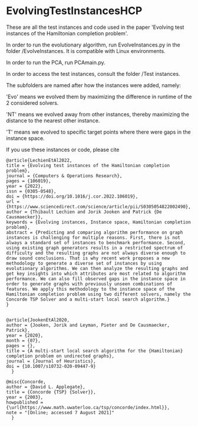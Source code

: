 # EvolvingTestInstancesHCP

These are all the test instances and code used in the paper 'Evolving test instances of the Hamiltonian completion problem'.

In order to run the evolutionary algorithm, run EvolveInstances.py in the folder /EvolveInstances. It is compatible with Linux environments.

In order to run the PCA, run PCAmain.py.

In order to access the test instances, consult the folder /Test instances.

The subfolders are named after how the instances were added, namely:

'Evo' means we evolved them by maximizing the difference in runtime of the 2 considered solvers. 

'NT' means we evolved away from other instances, thereby maximizing the distance to the nearest other instance.

'T' means we evolved to specific target points where there were gaps in the instance space.


If you use these instances or code, please cite 
      
    @article{LechienEtAl2022,
	title = {Evolving test instances of the Hamiltonian completion problem},
	journal = {Computers & Operations Research},
	pages = {106019},
	year = {2022},
	issn = {0305-0548},
	doi = {https://doi.org/10.1016/j.cor.2022.106019},
	url = {https://www.sciencedirect.com/science/article/pii/S0305054822002490},
	author = {Thibault Lechien and Jorik Jooken and Patrick {De Causmaecker}},
	keywords = {Evolving instances, Instance space, Hamiltonian completion problem},
	abstract = {Predicting and comparing algorithm performance on graph instances is challenging for multiple reasons. First, there is not always a standard set of instances to benchmark performance. Second, using existing graph generators results in a restricted spectrum of difficulty and the resulting graphs are not always diverse enough to draw sound conclusions. That is why recent work proposes a new methodology to generate a diverse set of instances by using evolutionary algorithms. We can then analyze the resulting graphs and get key insights into which attributes are most related to algorithm performance. We can also fill observed gaps in the instance space in order to generate graphs with previously unseen combinations of features. We apply this methodology to the instance space of the Hamiltonian completion problem using two different solvers, namely the Concorde TSP Solver and a multi-start local search algorithm.}
	}
      
      
    @article{JookenEtAl2020,
	author = {Jooken, Jorik and Leyman, Pieter and De Causmaecker, Patrick},
	year = {2020},
	month = {07},
	pages = {},
	title = {A multi-start local search algorithm for the {Hamiltonian} completion problem on undirected graphs},
	journal = {Journal of Heuristics},
	doi = {10.1007/s10732-020-09447-9}
      }
      
    @misc{Concorde,
	author = {David L. Applegate},
	title = {Concorde {TSP} {Solver}},
	year = {2003},
	howpublished = {\url{https://www.math.uwaterloo.ca/tsp/concorde/index.html}},
	note = "[Online; accessed 7 August 2021]"
      }

